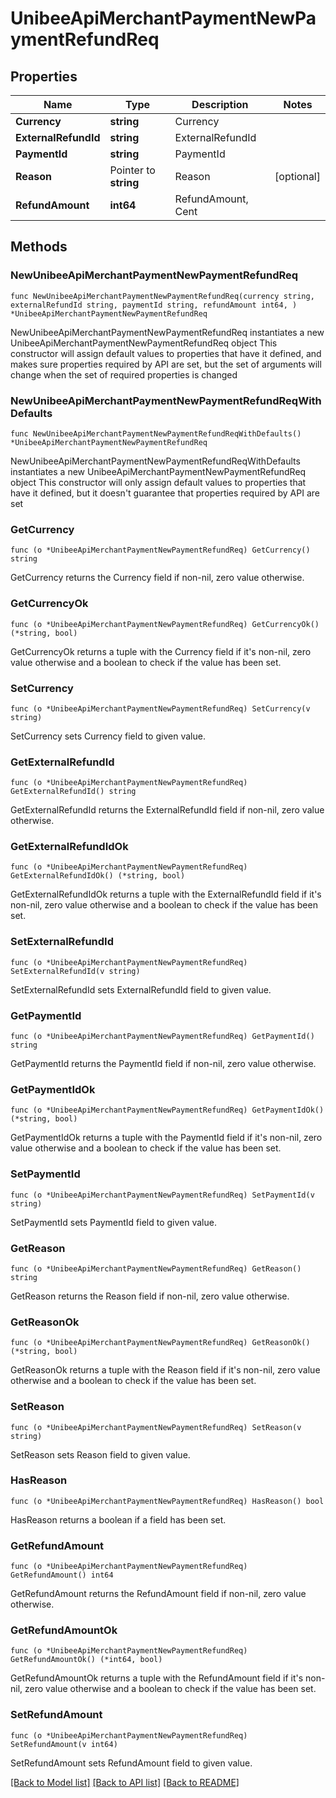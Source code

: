 # UnibeeApiMerchantPaymentNewPaymentRefundReq

## Properties

Name | Type | Description | Notes
------------ | ------------- | ------------- | -------------
**Currency** | **string** | Currency | 
**ExternalRefundId** | **string** | ExternalRefundId | 
**PaymentId** | **string** | PaymentId | 
**Reason** | Pointer to **string** | Reason | [optional] 
**RefundAmount** | **int64** | RefundAmount, Cent | 

## Methods

### NewUnibeeApiMerchantPaymentNewPaymentRefundReq

`func NewUnibeeApiMerchantPaymentNewPaymentRefundReq(currency string, externalRefundId string, paymentId string, refundAmount int64, ) *UnibeeApiMerchantPaymentNewPaymentRefundReq`

NewUnibeeApiMerchantPaymentNewPaymentRefundReq instantiates a new UnibeeApiMerchantPaymentNewPaymentRefundReq object
This constructor will assign default values to properties that have it defined,
and makes sure properties required by API are set, but the set of arguments
will change when the set of required properties is changed

### NewUnibeeApiMerchantPaymentNewPaymentRefundReqWithDefaults

`func NewUnibeeApiMerchantPaymentNewPaymentRefundReqWithDefaults() *UnibeeApiMerchantPaymentNewPaymentRefundReq`

NewUnibeeApiMerchantPaymentNewPaymentRefundReqWithDefaults instantiates a new UnibeeApiMerchantPaymentNewPaymentRefundReq object
This constructor will only assign default values to properties that have it defined,
but it doesn't guarantee that properties required by API are set

### GetCurrency

`func (o *UnibeeApiMerchantPaymentNewPaymentRefundReq) GetCurrency() string`

GetCurrency returns the Currency field if non-nil, zero value otherwise.

### GetCurrencyOk

`func (o *UnibeeApiMerchantPaymentNewPaymentRefundReq) GetCurrencyOk() (*string, bool)`

GetCurrencyOk returns a tuple with the Currency field if it's non-nil, zero value otherwise
and a boolean to check if the value has been set.

### SetCurrency

`func (o *UnibeeApiMerchantPaymentNewPaymentRefundReq) SetCurrency(v string)`

SetCurrency sets Currency field to given value.


### GetExternalRefundId

`func (o *UnibeeApiMerchantPaymentNewPaymentRefundReq) GetExternalRefundId() string`

GetExternalRefundId returns the ExternalRefundId field if non-nil, zero value otherwise.

### GetExternalRefundIdOk

`func (o *UnibeeApiMerchantPaymentNewPaymentRefundReq) GetExternalRefundIdOk() (*string, bool)`

GetExternalRefundIdOk returns a tuple with the ExternalRefundId field if it's non-nil, zero value otherwise
and a boolean to check if the value has been set.

### SetExternalRefundId

`func (o *UnibeeApiMerchantPaymentNewPaymentRefundReq) SetExternalRefundId(v string)`

SetExternalRefundId sets ExternalRefundId field to given value.


### GetPaymentId

`func (o *UnibeeApiMerchantPaymentNewPaymentRefundReq) GetPaymentId() string`

GetPaymentId returns the PaymentId field if non-nil, zero value otherwise.

### GetPaymentIdOk

`func (o *UnibeeApiMerchantPaymentNewPaymentRefundReq) GetPaymentIdOk() (*string, bool)`

GetPaymentIdOk returns a tuple with the PaymentId field if it's non-nil, zero value otherwise
and a boolean to check if the value has been set.

### SetPaymentId

`func (o *UnibeeApiMerchantPaymentNewPaymentRefundReq) SetPaymentId(v string)`

SetPaymentId sets PaymentId field to given value.


### GetReason

`func (o *UnibeeApiMerchantPaymentNewPaymentRefundReq) GetReason() string`

GetReason returns the Reason field if non-nil, zero value otherwise.

### GetReasonOk

`func (o *UnibeeApiMerchantPaymentNewPaymentRefundReq) GetReasonOk() (*string, bool)`

GetReasonOk returns a tuple with the Reason field if it's non-nil, zero value otherwise
and a boolean to check if the value has been set.

### SetReason

`func (o *UnibeeApiMerchantPaymentNewPaymentRefundReq) SetReason(v string)`

SetReason sets Reason field to given value.

### HasReason

`func (o *UnibeeApiMerchantPaymentNewPaymentRefundReq) HasReason() bool`

HasReason returns a boolean if a field has been set.

### GetRefundAmount

`func (o *UnibeeApiMerchantPaymentNewPaymentRefundReq) GetRefundAmount() int64`

GetRefundAmount returns the RefundAmount field if non-nil, zero value otherwise.

### GetRefundAmountOk

`func (o *UnibeeApiMerchantPaymentNewPaymentRefundReq) GetRefundAmountOk() (*int64, bool)`

GetRefundAmountOk returns a tuple with the RefundAmount field if it's non-nil, zero value otherwise
and a boolean to check if the value has been set.

### SetRefundAmount

`func (o *UnibeeApiMerchantPaymentNewPaymentRefundReq) SetRefundAmount(v int64)`

SetRefundAmount sets RefundAmount field to given value.



[[Back to Model list]](../README.md#documentation-for-models) [[Back to API list]](../README.md#documentation-for-api-endpoints) [[Back to README]](../README.md)


